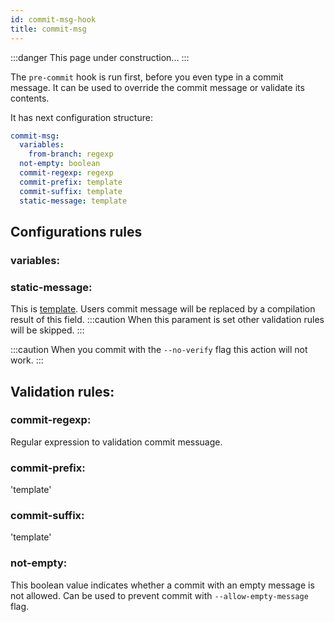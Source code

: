```yaml
---
id: commit-msg-hook
title: commit-msg
---
```


:::danger
This page under construction...
:::

The `pre-commit` hook is run first, before you even type in a commit message. It can be used to override the commit message or validate its contents. 

It has next configuration structure:

```yaml
commit-msg:
  variables:
    from-branch: regexp
  not-empty: boolean
  commit-regexp: regexp
  commit-prefix: template
  commit-suffix: template
  static-message: template
```

## Configurations rules

### variables:


### static-message: 
This is [template](/). Users commit message will be replaced by a compilation result of this field.
:::caution
When this parament is set other validation rules will be skipped. 
:::

:::caution
When you commit with the `--no-verify` flag this action will not work.
:::

## Validation rules:

### commit-regexp: 
Regular expression to validation commit messuage. 

### commit-prefix: 
'template'

### commit-suffix: 
'template'

### not-empty:
This boolean value indicates whether a commit with an empty message is not allowed. 
Can be used to prevent commit with `--allow-empty-message` flag.
